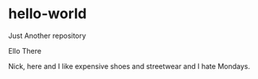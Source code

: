 # hello-world
Just Another repository

Ello There

Nick, here and I like expensive shoes and streetwear and I hate Mondays. 
